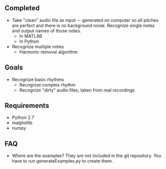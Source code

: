 ## Completed 

* Take "clean" audio file as input -- generated on computer so all pitches are perfect and there is no background noise. Recognize single notes and output names of those notes.
  * In MATLAB
  * In Python
* Recognize multiple notes
  * Harmonic removal algorithm

## Goals
  
* Recognize basic rhythms
  * Recognize complex rhythm
  * Recognize "dirty" audio files, taken from real recordings

## Requirements
 * Python 2.7
 * matplotlib
 * numpy

## FAQ
* Where are the examples? They are not included in the git repository. You have to run generateExamples.py to create them.
